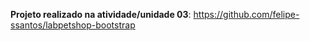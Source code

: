 **Projeto realizado na atividade/unidade 03**: https://github.com/felipe-ssantos/labpetshop-bootstrap